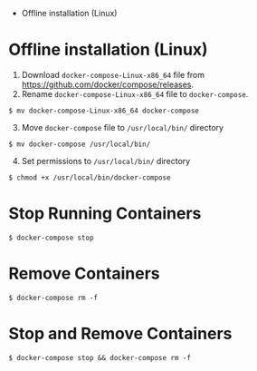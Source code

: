 * Offline installation (Linux)
# Offline installation (Linux)
1. Download `docker-compose-Linux-x86_64` file from https://github.com/docker/compose/releases.
2. Rename `docker-compose-Linux-x86_64` file to `docker-compose`.
```shell
$ mv docker-compose-Linux-x86_64 docker-compose
```
3. Move `docker-compose` file to `/usr/local/bin/` directory
```shell
$ mv docker-compose /usr/local/bin/
```
4. Set permissions to `/usr/local/bin/` directory
```
$ chmod +x /usr/local/bin/docker-compose
```
# Stop Running Containers
```shell
$ docker-compose stop
```
# Remove Containers
```shell
$ docker-compose rm -f
```
# Stop and Remove Containers
```shell
$ docker-compose stop && docker-compose rm -f
```
